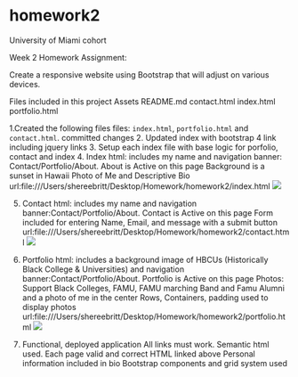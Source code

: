 # homework2

University of Miami cohort 

Week 2 Homework Assignment:

Create a responsive website using Bootstrap that will adjust on various devices. 

Files included in this project 
Assets		README.md	contact.html	index.html	portfolio.html

1.Created the following files files: `index.html`, `portfolio.html` and `contact.html`. committed changes
2. Updated index with bootstrap 4 link including jquery links
3. Setup each index file with base logic for porfolio, contact and index
4. Index html: includes my name and navigation banner: Contact/Portfolio/About. About is Active on this page
    Background is a sunset in Hawaii
    Photo of Me and Descriptive Bio
    url:file:///Users/shereebritt/Desktop/Homework/homework2/index.html
    <img src="./Assets/Images/Screen_About_Me">

5. Contact html: includes my name and navigation banner:Contact/Portfolio/About. Contact is Active on this page
    Form included for entering Name, Email, and message with a submit button
    url:file:///Users/shereebritt/Desktop/Homework/homework2/contact.html
    <img src="./Assets/Images/Screen_Contact">

6. Portfolio html: includes a background image of HBCUs (Historically Black College & Universities) and navigation banner:Contact/Portfolio/About. Portfolio is Active on this page
    Photos: Support Black Colleges, FAMU, FAMU marching Band and Famu Alumni and a photo of me in the center
    Rows, Containers, padding used to display photos
    url:file:///Users/shereebritt/Desktop/Homework/homework2/portfolio.html
    <img src="./Assets/Images/Screen_Portfolio">

7. Functional, deployed application
    All links must work.
    Semantic html used.
    Each page valid and correct HTML linked above
    Personal information included in bio
    Bootstrap components and grid system used

